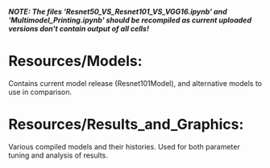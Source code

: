 ***NOTE: The files 'Resnet50_VS_Resnet101_VS_VGG16.ipynb' and 'Multimodel_Printing.ipynb' should be recompiled as current uploaded versions don't contain output of all cells!***

# Resources/Models: 
Contains current model release (Resnet101Model), and alternative models to use in comparison.

# Resources/Results_and_Graphics: 
Various compiled models and their histories. Used for both parameter tuning and analysis of results.
